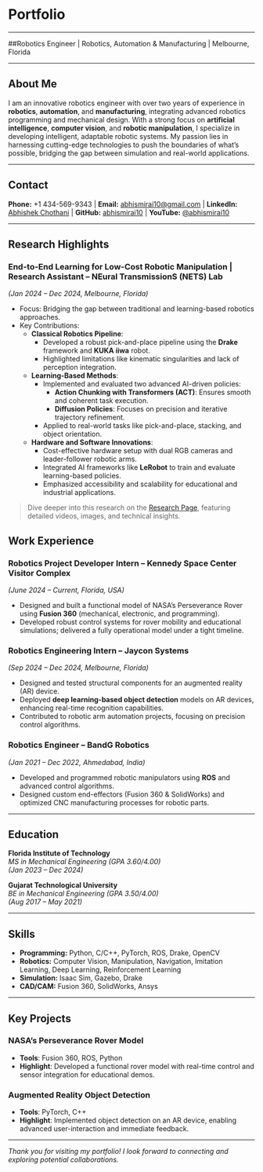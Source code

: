 # Portfolio

---

##Robotics Engineer | Robotics, Automation & Manufacturing | Melbourne, Florida

---

## About Me
I am an innovative robotics engineer with over two years of experience in **robotics**, **automation**, and **manufacturing**, integrating advanced robotics programming and mechanical design. With a strong focus on **artificial intelligence**, **computer vision**, and **robotic manipulation**, I specialize in developing intelligent, adaptable robotic systems. My passion lies in harnessing cutting-edge technologies to push the boundaries of what’s possible, bridging the gap between simulation and real-world applications.

---

## Contact
**Phone:** +1 434-569-9343 | **Email:** [abhismirai10@gmail.com](mailto:abhismirai10@gmail.com) | 
**LinkedIn:** [Abhishek Chothani](https://www.linkedin.com/in/abhishek-chothani10/) | **GitHub:** [abhismirai10](https://github.com/abhismirai10) | **YouTube:** [@abhismirai10](https://www.youtube.com/@abhismirai10)

---

## Research Highlights

### End-to-End Learning for Low-Cost Robotic Manipulation | Research Assistant – NEural TransmissionS (NETS) Lab  
*(Jan 2024 – Dec 2024, Melbourne, Florida)*  
- Focus: Bridging the gap between traditional and learning-based robotics approaches.
- Key Contributions:
  - **Classical Robotics Pipeline**:
    - Developed a robust pick-and-place pipeline using the **Drake** framework and **KUKA iiwa** robot.
    - Highlighted limitations like kinematic singularities and lack of perception integration.
  - **Learning-Based Methods**:
    - Implemented and evaluated two advanced AI-driven policies:
      - **Action Chunking with Transformers (ACT)**: Ensures smooth and coherent task execution.
      - **Diffusion Policies**: Focuses on precision and iterative trajectory refinement.
    - Applied to real-world tasks like pick-and-place, stacking, and object orientation.
  - **Hardware and Software Innovations**:
    - Cost-effective hardware setup with dual RGB cameras and leader-follower robotic arms.
    - Integrated AI frameworks like **LeRobot** to train and evaluate learning-based policies.
    - Emphasized accessibility and scalability for educational and industrial applications.

> Dive deeper into this research on the [Research Page](research.md), featuring detailed videos, images, and technical insights.

## Work Experience

### Robotics Project Developer Intern – Kennedy Space Center Visitor Complex  
*(June 2024 – Current, Florida, USA)*  
- Designed and built a functional model of NASA’s Perseverance Rover using **Fusion 360** (mechanical, electronic, and programming).  
- Developed robust control systems for rover mobility and educational simulations; delivered a fully operational model under a tight timeline.

### Robotics Engineering Intern – Jaycon Systems  
*(Sep 2024 – Dec 2024, Melbourne, Florida)*  
- Designed and tested structural components for an augmented reality (AR) device.  
- Deployed **deep learning-based object detection** models on AR devices, enhancing real-time recognition capabilities.  
- Contributed to robotic arm automation projects, focusing on precision control algorithms.

### Robotics Engineer – BandG Robotics  
*(Jan 2021 – Dec 2022, Ahmedabad, India)*  
- Developed and programmed robotic manipulators using **ROS** and advanced control algorithms.  
- Designed custom end-effectors (Fusion 360 & SolidWorks) and optimized CNC manufacturing processes for robotic parts.

---

## Education

**Florida Institute of Technology**  
*MS in Mechanical Engineering (GPA 3.60/4.00)*  
*(Jan 2023 – Dec 2024)*

**Gujarat Technological University**  
*BE in Mechanical Engineering (GPA 3.50/4.00)*  
*(Aug 2017 – May 2021)*

---

## Skills
- **Programming:** Python, C/C++, PyTorch, ROS, Drake, OpenCV  
- **Robotics:** Computer Vision, Manipulation, Navigation, Imitation Learning, Deep Learning, Reinforcement Learning  
- **Simulation:** Isaac Sim, Gazebo, Drake  
- **CAD/CAM:** Fusion 360, SolidWorks, Ansys  

---

## Key Projects
### NASA’s Perseverance Rover Model
- **Tools**: Fusion 360, ROS, Python  
- **Highlight**: Developed a functional rover model with real-time control and sensor integration for educational demos.

### Augmented Reality Object Detection
- **Tools**: PyTorch, C++  
- **Highlight**: Implemented object detection on an AR device, enabling advanced user-interaction and immediate feedback.

---

*Thank you for visiting my portfolio! I look forward to connecting and exploring potential collaborations.*
